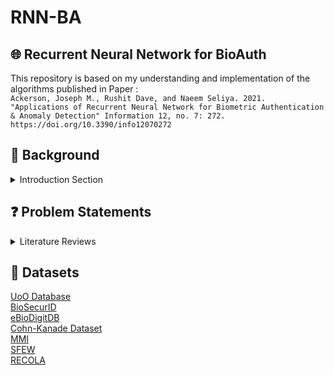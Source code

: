 # RNN-BA
## 🌐 Recurrent Neural Network for BioAuth

This repository is based on my understanding and implementation of the algorithms published in Paper : <br>
`Ackerson, Joseph M., Rushit Dave, and Naeem Seliya. 2021. "Applications of Recurrent Neural Network for Biometric Authentication & Anomaly Detection" Information 12, no. 7: 272. https://doi.org/10.3390/info12070272`


## 🔨 Background
<details>
<summary>Introduction Section</summary><br>
<p>1. A few examples of
biometric authentication are mouse movement authentication, keystroke authentication,
handwritten password authentication, and even palm print authentication. Moving
away from sensor-based biometric authentication makes it available to numerous different
uses that previously required a specific sensor. Not only will this allow for more accessible
biometric authentication, but it will keep the system and devices more secure as these types
of biometrics are much harder to impersonate. RNNs can also open the environments in
which authentication is performed.</p>

<p>2. Facial recognition ranges from identifying one’s identity to deciphering their
emotions. Expression recognition often relies on a CNN for extraction of important features
from image data before that image data can be used by the RNN [6]. Once these features are
deciphered the LSTM RNN can make a prediction about the emotion perceived</p>

<p>3. One popular implementation of RNNs is applied to the domain of anomaly detection.
Anomaly detection can range from detecting spam emails, to malicious network traffic
and maritime vessel traffic</p>

<p>4. One such application of anomaly detection can be applied to Internet of
Things (IoT) devices. An example of Anomaly Detection in IoT devices can be seen in where researchers develop an Intrusion Detection System
(IDS) for IoT devices. An IDS using a RNN would rely on detecting anomalous patterns in
the data to alert a user if there was anyone trying to hack into their IoT devices.</p>
  
These are the four main topics that this paper will be reviewing. The goal of this paper
is to analyze novel approaches in each of the four applications of RNNs. 
  
</details>


## ❓ Problem Statements
<details>
<summary>Literature Reviews</summary> <br>
1. Novel Smartphone Authentication Techniques
<p>Fernandez-Lopez, Pablo, Judith Liu-Jimenez, Kiyoshi Kiyokawa, Yang Wu, and Raul Sanchez-Reillo. 2019. "Recurrent Neural Network for Inertial Gait User Recognition in Smartphones" Sensors 19, no. 18: 4054. https://doi.org/10.3390/s19184054</p>

<p>2. Mouse and Keyboard Authentication Methods <br>
S. Fu, D. Qin, D. Qiao and G. T. Amariucai, "RUMBA-Mouse: Rapid User Mouse-Behavior Authentication Using a CNN-RNN Approach," 2020 IEEE Conference on Communications and Network Security (CNS), Avignon, France, 2020, pp. 1-9, doi: 10.1109/CNS48642.2020.9162287.</p>

<p>3. Handwritten Authentication Methods <br>
R. Tolosana, R. Vera-Rodriguez, J. Fierrez and J. Ortega-Garcia, "Biometric Signature Verification Using Recurrent Neural Networks," 2017 14th IAPR International Conference on Document Analysis and Recognition (ICDAR), Kyoto, Japan, 2017, pp. 652-657, doi: 10.1109/ICDAR.2017.112</p>

<p>4. Model for Facial Expression Recognition Using LSTM RNN <br>
Rajan, S., Chenniappan, P., Devaraj, S. and Madian, N. (2020), Novel deep learning model for facial expression recognition based on maximum boosted CNN and LSTM. IET Image Processing, 14: 1373-1381. https://doi.org/10.1049/iet-ipr.2019.1188</p>

<p>5. Multimodal Expression Recognition Implementing an RNN Approach <br>
Shizhe Chen and Qin Jin. 2015. Multi-modal Dimensional Emotion Recognition using Recurrent Neural Networks. In Proceedings of the 5th International Workshop on Audio/Visual Emotion Challenge (AVEC '15). Association for Computing Machinery, New York, NY, USA, 49–56. https://doi.org/10.1145/2808196.2811638</p>

  
</details>

## 💽 Datasets
[UoO Database](https://www.cs.ou.edu/~database/) <br>
[BioSecurID](http://atvs.ii.uam.es/databases.jsp) <br>
[eBioDigitDB](https://github.com/BiDAlab/eBioDigitDB) <br>
[Cohn-Kanade Dataset](https://www.kaggle.com/datasets/davilsena/ckdataset) <br>
[MMI](https://mmifacedb.eu/) <br>
[SFEW](https://cs.anu.edu.au/few/AFEW.html) <br>
[RECOLA](https://diuf.unifr.ch/main/diva/recola/) <br>


</details>


